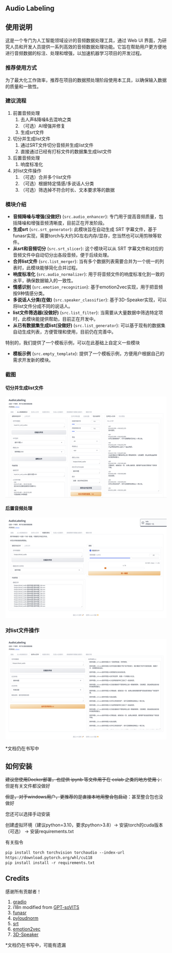 ## Audio Labeling

## 使用说明
这是一个专门为人工智能领域设计的音频数据处理工具，通过 Web UI 界面，为研究人员和开发人员提供一系列高效的音频数据处理功能。它旨在帮助用户更方便地进行音频数据的标注、处理和增强，以加速机器学习项目的开发过程。

### 推荐使用方式
为了最大化工作效率，推荐在项目的数据预处理阶段使用本工具，以确保输入数据的质量和一致性。

### 建议流程

1. 前置音频处理
   1. 去人声&降噪&去混响之类
   2. （可选）AI增强并修复
   3. 生成srt文件
2. 切分并生成list文件
   1. 通过SRT文件切分音频并生成list文件
   2. 直接通过已经有打标文件的数据集生成list文件
3. 后置音频处理
   1. 响度标准化
4. 对list文件操作
   1. （可选）合并多个list文件
   2. （可选）根据特定情感/多说话人分类
   3. （可选）筛选掉不符合时长、文本要求等的数据

### 模块介绍

- **音频降噪与增强(没做好)** (`src.audio_enhancer`): 专门用于提高音频质量，包括降噪和增强音频清晰度，目前正在开发阶段。
- **生成srt** (`src.srt_generator`): 此模块旨在自动生成 SRT 字幕文件，基于funasr实现，需要torch与大约3G左右内存/显存，您当然也可以用剪映等软件。
- **从srt和音频切分** (`src.srt_slicer`): 这个模块可以从 SRT 字幕文件和对应的音频文件中自动切分出各段音频，便于后续处理。
- **合并list文件** (`src.list_merger`): 当有多个数据列表需要合并为一个统一的列表时，此模块能够简化合并过程。
- **响度标准化** (`src.audio_normalizer`): 用于将音频文件的响度标准化到一致的水平，确保数据输入的一致性。
- **情感识别** (`src.emotion_recognition`): 基于emotion2vec实现，用于把音频按9种情感分类。
- **多说话人分类(在做)** (`src.speaker_classifier`): 基于3D-Speaker实现，可以将list文件分成不同的说话人。
- **list文件筛选器(没做好)** (`src.list_filter`): 当需要从大量数据中筛选特定项时，此模块能提供帮助，目前正在开发中。
- **从已有数据集生成list(没做好)** (`src.list_generator`): 可以基于现有的数据集自动生成列表，方便管理和使用，目前仍在完善中。

特别的，我们提供了一个模板示例，可以在此基础上自定义一些模块

- **模板示例** (`src.empty_template`): 提供了一个模板示例，方便用户根据自己的需求开发新的模块。

### 截图

#### 切分并生成list文件

![image-20240402032542345](./assets/image-20240402032542345.png)

#### 后置音频处理

![image-20240402032421491](./assets/image-20240402032421491.png)

### 对list文件操作

![image-20240402032803436](./assets/image-20240402032803436.png)

*文档仍在书写中

## 如何安装

~~建议您使用Docker部署，也提供 ipynb 等文件用于在 colab 之类的地方使用；~~: 但是有关文件都没做好

~~但是，对于windows用户，更推荐的是直接本地用整合包启动~~：甚至整合包也没做好

您还可以选择手动安装

创建虚拟环境（建议python=3.10，要求python>3.8）-> 安装torch的cuda版本（可选） -> 安装requirements.txt

有关指令

``` 
pip install torch torchvision torchaudio --index-url https://download.pytorch.org/whl/cu118
pip install install -r requirements.txt
```





## Credits

感谢所有贡献者！



1. [gradio](https://www.gradio.app/)
2. i18n modified from [GPT-soVITS](https://github.com/RVC-Boss/GPT-SoVITS)
3. [funasr](https://github.com/alibaba-damo-academy/FunASR)
4. [pyloudnorm](https://github.com/csteinmetz1/pyloudnorm)
5. [srt](https://github.com/cdown/srt)
6. [emotion2vec](https://github.com/ddlBoJack/emotion2vec)
7. [3D-Speaker](https://github.com/alibaba-damo-academy/3D-Speaker)

*文档仍在书写中，可能有遗漏